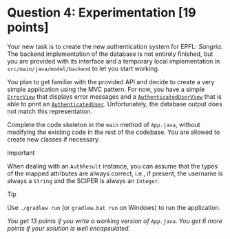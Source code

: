 # Question 4: Experimentation [19 points]

Your new task is to create the new authentication system for EPFL: *Sangria*. The backend implementation of the database
is not entirely finished, but you are provided with its interface and a temporary local implementation in
`src/main/java/model/backend` to let you start working.

You plan to get familiar with the provided API and decide to create a very simple application using the MVC pattern. For
now, you have a simple [`ErrorView`](src/main/java/view/ErrorView.java) that displays error messages and a
[`AuthenticatedUserView`](src/main/java/view/AuthenticatedUserView.java) that is able to print an 
[`AuthenticatedUser`](src/main/java/model/AuthenticatedUser.java). Unfortunately, the database output does not match 
this representation.

Complete the code skeleton in the `main` method of `App.java`, without modifying the existing code in the rest of the codebase. 
You are allowed to create new classes if necessary.

> [!IMPORTANT]
> When dealing with an `AuthResult` instance, you can assume that the types of the mapped attributes are
> always correct, i.e., if present, the username is always a `String` and the SCIPER is always an `Integer`.

> [!TIP]
> Use `./gradlew run` (or `gradlew.bat run` on Windows) to run the application.

_You get 13 points if you write a working version of `App.java`._
_You get 6 more points if your solution is well encapsulated._
